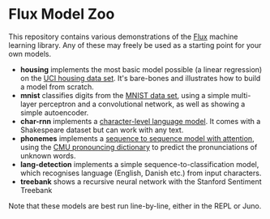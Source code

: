 # Flux Model Zoo

This repository contains various demonstrations of the [Flux](http://fluxml.github.io/) machine learning library. Any of these may freely be used as a starting point for your own models.

- **housing** implements the most basic model possible (a linear regression) on the [UCI housing data set](https://archive.ics.uci.edu/ml/machine-learning-databases/housing/). It's bare-bones and illustrates how to build a model from scratch.
- **mnist** classifies digits from the [MNIST data set](https://en.wikipedia.org/wiki/MNIST_database), using a simple multi-layer perceptron and a convolutional network, as well as showing a simple autoencoder.
- **char-rnn** implements a [character-level language model](http://karpathy.github.io/2015/05/21/rnn-effectiveness/). It comes with a Shakespeare dataset but can work with any text.
- **phonemes** implements a [sequence to sequence model with attention](https://arxiv.org/abs/1409.0473), using the [CMU pronouncing dictionary](http://www.speech.cs.cmu.edu/cgi-bin/cmudict) to predict the pronunciations of unknown words.
- **lang-detection** implements a simple sequence-to-classification model, which recognises language (English, Danish etc.) from input characters.
- **treebank** shows a recursive neural network with the Stanford Sentiment Treebank

Note that these models are best run line-by-line, either in the REPL or Juno.
